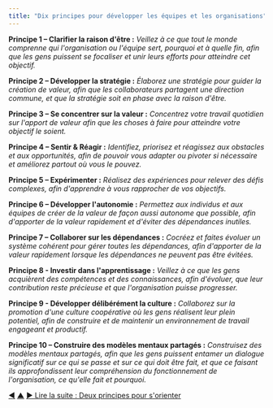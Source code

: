 ```yaml
---
title: "Dix principes pour développer les équipes et les organisations"
---
```




**Principe 1 – Clarifier la raison d'être :** _Veillez à ce que tout le monde comprenne qui l'organisation ou l'équipe sert, pourquoi et à quelle fin, afin que les gens puissent se focaliser et unir leurs efforts pour atteindre cet objectif._

**Principe 2 – Développer la stratégie :** _Élaborez une stratégie pour guider la création de valeur, afin que les collaborateurs partagent une direction commune, et que la stratégie soit en phase avec la raison d'être._

**Principe 3 – Se concentrer sur la valeur :** _Concentrez votre travail quotidien sur l'apport de valeur afin que les choses à faire pour atteindre votre objectif le soient._

**Principe 4 – Sentir & Réagir :** _Identifiez, priorisez et réagissez aux obstacles et aux opportunités, afin de pouvoir vous adapter ou pivoter si nécessaire et améliorez partout où vous le pouvez._

**Principe 5 – Expérimenter :** _Réalisez des expériences pour relever des défis complexes, afin d'apprendre à vous rapprocher de vos objectifs._

**Principe 6 – Développer l'autonomie :** _Permettez aux individus et aux équipes de créer de la valeur de façon aussi autonome que possible, afin d'apporter de la valeur rapidement et d'éviter des dépendances inutiles._

**Principe 7 – Collaborer sur les dépendances :** _Cocréez et faites évoluer un système cohérent pour gérer toutes les dépendances, afin d'apporter de la valeur rapidement lorsque les dépendances ne peuvent pas être évitées._

**Principe 8 - Investir dans l'apprentissage :** _Veillez à ce que les gens acquièrent des compétences et des connaissances, afin d'évoluer, que leur contribution reste précieuse et que l'organisation puisse progresser._

**Principe 9 - Développer délibérément la culture :** _Collaborez sur la promotion d'une culture coopérative où les gens réalisent leur plein potentiel, afin de construire et de maintenir un environnement de travail engageant et productif._

**Principe 10 – Construire des modèles mentaux partagés :** _Construisez des modèles mentaux partagés, afin que les gens puissent entamer un dialogue significatif sur ce qui se passe et sur ce qui doit être fait, et que ce faisant ils approfondissent leur compréhension du fonctionnement de l'organisation, ce qu'elle fait et pourquoi._


<div class="bottom-nav">
<a href="thrive.html" title="Retour à : Une organisation où les collaborateurs ET l&#x27;organisation peuvent prospérer">◀</a> <a href="csf.html" title="Remonter: Un Framework du Sens Commun pour les organisations et les équipes">▲</a> <a href="orientation.html" title="Lire la suite : Deux principes pour s&#x27;orienter">▶ Lire la suite : Deux principes pour s&#x27;orienter</a>
</div>


<script type="text/javascript">
Mousetrap.bind('g n', function() {
    window.location.href = 'orientation.html';
    return false;
});
</script>

